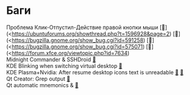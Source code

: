 # Баги

Проблема Клик-Отпустил-Действие правой кнопки мыши
[&#128279;](<https://ubuntuforums.org/showthread.php?t=1596928&page=2)
[&#128279;](<https://bugzilla.gnome.org/show_bug.cgi?id=591258)
[&#128279;](<https://bugzilla.gnome.org/show_bug.cgi?id=575071)
[&#128279;](<https://forum.xfce.org/viewtopic.php?id=7634) </br>
Midnight Commander & SSHDroid [&#128279;](https://midnight-commander.org/ticket/3654) </br>
KDE Blinking when switching virtual desktop [&#128279;](https://www.reddit.com/r/kde/comments/7fp4x9/blinking_when_switching_virtual_desktop_no/)</br>
KDE Plasma+Nvidia: After resume desktop icons text is unreadable [&#128279;](https://bugs.mageia.org/show_bug.cgi?id=18904) [&#128279;](https://bugreports.qt.io/browse/QTBUG-56610) </br>
Qt Creator: Grep output [&#128279;](https://bugreports.qt.io/browse/QTCREATORBUG-16356) </br>
Qt automatic mnemonics & [&#128279;](https://stackoverflow.com/questions/32688153/how-to-disable-automatic-mnemonics-in-a-qt-application-on-kde) </br>
